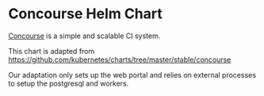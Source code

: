 # Concourse Helm Chart

[Concourse](https://concourse.ci/) is a simple and scalable CI system.

This chart is adapted from https://github.com/kubernetes/charts/tree/master/stable/concourse

Our adaptation only sets up the web portal and relies on external processes to setup the postgresql and workers.
